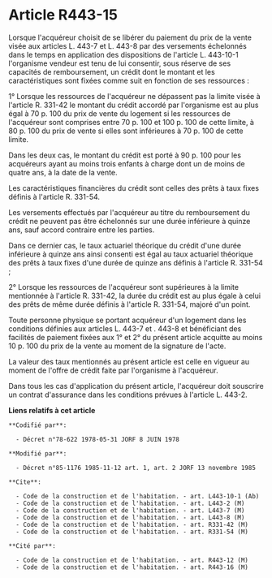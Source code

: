 # Article R443-15

Lorsque l'acquéreur choisit de se libérer du paiement du prix de la vente visée aux articles L. 443-7 et L. 443-8 par des
versements échelonnés dans le temps en application des dispositions de l'article L. 443-10-1 l'organisme vendeur est tenu de
lui consentir, sous réserve de ses capacités de remboursement, un crédit dont le montant et les caractéristiques sont fixées
comme suit en fonction de ses ressources :

1° Lorsque les ressources de l'acquéreur ne dépassent pas la limite visée à l'article R. 331-42 le montant du crédit accordé
par l'organisme est au plus égal à 70 p. 100 du prix de vente du logement si les ressources de l'acquéreur sont comprises
entre 70 p. 100 et 100 p. 100 de cette limite, à 80 p. 100 du prix de vente si elles sont inférieures à 70 p. 100 de cette
limite.

Dans les deux cas, le montant du crédit est porté à 90 p. 100 pour les acquéreurs ayant au moins trois enfants à charge dont
un de moins de quatre ans, à la date de la vente.

Les caractéristiques financières du crédit sont celles des prêts à taux fixes définis à l'article R. 331-54.

Les versements effectués par l'acquéreur au titre du remboursement du crédit ne peuvent pas être échelonnés sur une durée
inférieure à quinze ans, sauf accord contraire entre les parties.

Dans ce dernier cas, le taux actuariel théorique du crédit d'une durée inférieure à quinze ans ainsi consenti est égal au
taux actuariel théorique des prêts à taux fixes d'une durée de quinze ans définis à l'article R. 331-54 ;

2° Lorsque les ressources de l'acquéreur sont supérieures à la limite mentionnée à l'article R. 331-42, la durée du crédit
est au plus égale à celui des prêts de même durée définis à l'article R. 331-54, majoré d'un point.

Toute personne physique se portant acquéreur d'un logement dans les conditions définies aux articles L. 443-7 et . 443-8 et
bénéficiant des facilités de paiement fixées aux 1° et 2° du présent article acquitte au moins 10 p. 100 du prix de la vente
au moment de la signature de l'acte.

La valeur des taux mentionnés au présent article est celle en vigueur au moment de l'offre de crédit faite par l'organisme à
l'acquéreur.

Dans tous les cas d'application du présent article, l'acquéreur doit souscrire un contrat d'assurance dans les conditions
prévues à l'article L. 443-2.

**Liens relatifs à cet article**

	**Codifié par**:

	  - Décret n°78-622 1978-05-31 JORF 8 JUIN 1978

	**Modifié par**:

	  - Décret n°85-1176 1985-11-12 art. 1, art. 2 JORF 13 novembre 1985

	**Cite**:

	  - Code de la construction et de l'habitation. - art. L443-10-1 (Ab)
	  - Code de la construction et de l'habitation. - art. L443-2 (M)
	  - Code de la construction et de l'habitation. - art. L443-7 (M)
	  - Code de la construction et de l'habitation. - art. L443-8 (M)
	  - Code de la construction et de l'habitation. - art. R331-42 (M)
	  - Code de la construction et de l'habitation. - art. R331-54 (M)

	**Cité par**:

	  - Code de la construction et de l'habitation. - art. R443-12 (M)
	  - Code de la construction et de l'habitation. - art. R443-16 (M)
